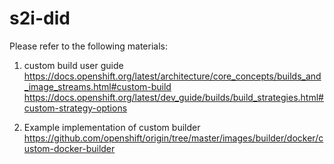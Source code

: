 # s2i-did

Please refer to the following materials:
1) custom build user guide
https://docs.openshift.org/latest/architecture/core_concepts/builds_and_image_streams.html#custom-build
https://docs.openshift.org/latest/dev_guide/builds/build_strategies.html#custom-strategy-options

2) Example implementation of custom builder 
https://github.com/openshift/origin/tree/master/images/builder/docker/custom-docker-builder

